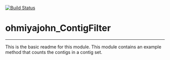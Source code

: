 [![Build Status](https://travis-ci.org/ohmiyajohn/ohmiyajohn_ContigFilter.svg?branch=master)](https://travis-ci.org/ohmiyajohn/ohmiyajohn_ContigFilter)

# ohmiyajohn_ContigFilter
---

This is the basic readme for this module. This module contains an example method that counts the contigs in a contig set.